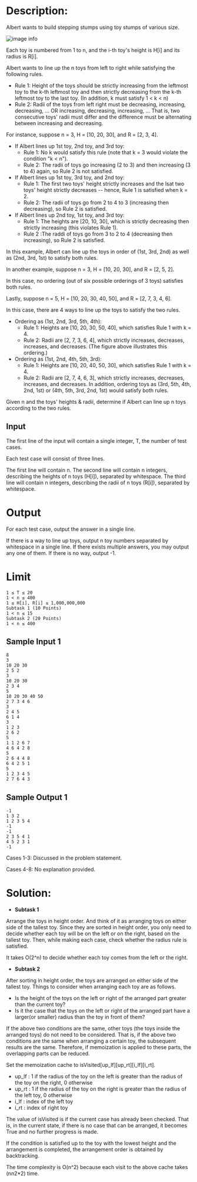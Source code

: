 # Description:

Albert wants to build stepping stumps using toy stumps of various size.

![image info](./1.png)


Each toy is numbered from 1 to n, and the i-th toy's height is H[i] and its radius is R[i].

Albert wants to line up the n toys from left to right while satisfying the following rules.

* Rule 1: Height of the toys should be strictly increasing from the leftmost toy to the k-th leftmost toy and then strictly decreasing from the k-th leftmost toy to the last toy. (In addition, k must satisfy 1 < k < n)
* Rule 2: Radii of the toys from left right must be decreasing, increasing, decreasing, ... OR increasing, decreasing, increasing, ...
That is, two consecutive toys' radii must differ and the difference must be alternating between increasing and decreasing.

For instance, suppose  n = 3, H = [10, 20, 30], and R = [2, 3, 4].

* If Albert lines up 1st toy, 2nd toy, and 3rd toy:
    * Rule 1: No k would satisfy this rule (note that k = 3 would violate the condition "k < n").
    * Rule 2: The radii of toys go increasing (2 to 3) and then increasing (3 to 4) again, so Rule 2 is not satisfied.
* If Albert lines up 1st toy, 3rd toy, and 2nd toy:
    * Rule 1: The first two toys' height strictly increases and the lsat two toys' height strictly decreases -- hence, Rule 1 is satisfied when k = 2.
    * Rule 2: The radii of toys go from 2 to 4 to 3 (increasing then decreasing), so Rule 2 is satisfied.
* If Albert lines up 2nd toy, 1st toy, and 3rd toy:
    * Rule 1: The heights are [20, 10, 30], which is strictly decreasing then strictly increasing (this violates Rule 1).
    * Rule 2 :The raddi of toys go from 3 to 2 to 4 (decreasing then increasing), so Rule 2 is satisfied.

In this example, Albert can line up the toys in order of (1st, 3rd, 2nd) as well as (2nd, 3rd, 1st) to satisfy both rules.

In another example, suppose n = 3, H = [10, 20, 30], and R = [2, 5, 2].

In this case, no ordering (out of six possible orderings of 3 toys) satisfies both rules.

Lastly, suppose n = 5, H = [10, 20, 30, 40, 50], and R = [2, 7, 3, 4, 6].

In this case, there are 4 ways to line up the toys to satisfy the two rules.

* Ordering as (1st, 2nd, 3rd, 5th, 4th):
    * Rule 1: Heights are [10, 20, 30, 50, 40], which satisfies Rule 1 with k = 4.
    * Rule 2: Radii are [2, 7, 3, 6, 4], which strictly increases, decreases, increases, and decreases.
(The figure above illustrates this ordering.)
* Ordering as (1st, 2nd, 4th, 5th, 3rd):
    * Rule 1: Heights are [10, 20, 40, 50, 30], which satisfies Rule 1 with k = 4.
    * Rule 2: Radii are [2, 7, 4, 6, 3], which strictly increases, decreases, increases, and decreases.
In addition, ordering toys as (3rd, 5th, 4th, 2nd, 1st) or (4th, 5th, 3rd, 2nd, 1st) would satisfy both rules.

Given n and the toys' heights & radii, determine if Albert can line up n toys according to the two rules.

## Input

The first line of the input will contain a single integer, T, the number of test cases.

Each test case will consist of three lines.

The first line will contain n. The second line will contain n integers, describing the heights of n toys (H[i]), separated by whitespace. The third line will contain n integers, describing the radii of n toys (R[i]), separated by whitespace.

# Output

For each test case, output the answer in a single line.

If there is a way to line up toys, output n toy numbers separated by whitespace in a single line. If there exists multiple answers, you may output any one of them.
If there is no way, output -1.

# Limit
```
1 ≤ T ≤ 20
1 < n ≤ 400
1 ≤ H[i], R[i] ≤ 1,000,000,000
Subtask 1 (10 Points)
1 < n ≤ 15
Subtask 2 (20 Points)
1 < n ≤ 400
```
## Sample Input 1
```
8
3
10 20 30
2 5 2
3
10 20 30
2 3 4
5
10 20 30 40 50
2 7 3 4 6
3
2 4 5
6 1 4
3
1 2 3
2 6 2
5
1 1 2 6 7
4 6 4 2 8
5
2 6 4 4 8
6 4 2 5 1
5
1 2 3 4 5
2 7 6 4 3
```
## Sample Output 1
```
-1
1 3 2
1 2 3 5 4
-1
-1
2 3 5 4 1
4 5 2 3 1
-1
```

Cases 1-3: Discussed in the problem statement.

Cases 4-8: No explanation provided.

# Solution:
* **Subtask 1**

Arrange the toys in height order.
And think of it as arranging toys on either side of the tallest toy.
Since they are sorted in height order, you only need to decide whether each toy will be on the left or on the right, based on the tallest toy.
Then, while making each case, check whether the radius rule is satisfied.

It takes O(2^n) to decide whether each toy comes from the left or the right.

* **Subtask 2**

After sorting in height order, the toys are arranged on either side of the tallest toy.
Things to consider when arranging each toy are as follows.

* Is the height of the toys on the left or right of the arranged part greater than the current toy?
* Is it the case that the toys on the left or right of the arranged part have a larger(or smaller) radius than the toy in front of them?

If the above two conditions are the same, other toys (the toys inside the arranged toys) do not need to be considered.
That is, if the above two conditions are the same when arranging a certain toy, the subsequent results are the same.
Therefore, if memoization is applied to these parts, the overlapping parts can be reduced.

Set the memoization cache to isVisited[up_lf][up_rt][i_lf][i_rt].

* up_lf : 1 if the radius of the toy on the left is greater than the radius of the toy on the right, 0 otherwise
* up_rt : 1 if the radius of the toy on the right is greater than the radius of the left toy, 0 otherwise
* i_lf : index of the left toy
* i_rt : index of right toy

The value of isVisited is if the current case has already been checked. That is, in the current state, if there is no case that can be arranged, it becomes True and no further progress is made.

If the condition is satisfied up to the toy with the lowest height and the arrangement is completed, the arrangement order is obtained by backtracking.

The time complexity is O(n^2) because each visit to the above cache takes (n*n*2*2) time.
